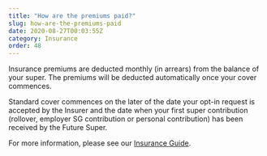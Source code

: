 ```yaml
---
title: "How are the premiums paid?"
slug: how-are-the-premiums-paid
date: 2020-08-27T00:03:55Z
category: Insurance
order: 48
---
```


Insurance premiums are deducted monthly (in arrears) from the balance of your super. The premiums will be deducted automatically once your cover commences.

Standard cover commences on the later of the date your opt-in request is accepted by the Insurer and the date when your first super contribution (rollover, employer SG contribution or personal contribution) has been received by the Future Super.

For more information, please see our [Insurance Guide](https://www.futuresuper.com.au/insuranceguide).
